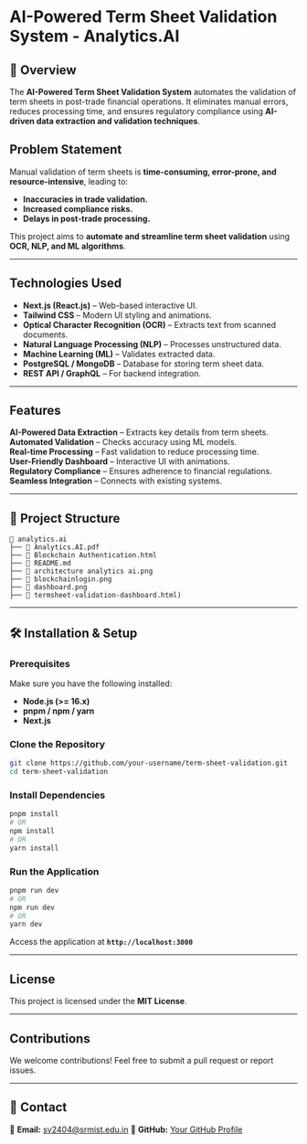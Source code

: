 # AI-Powered Term Sheet Validation System - Analytics.AI

## 📌 Overview
The **AI-Powered Term Sheet Validation System** automates the validation of term sheets in post-trade financial operations. It eliminates manual errors, reduces processing time, and ensures regulatory compliance using **AI-driven data extraction and validation techniques**.

##  Problem Statement
Manual validation of term sheets is **time-consuming, error-prone, and resource-intensive**, leading to:
- **Inaccuracies in trade validation.**
- **Increased compliance risks.**
- **Delays in post-trade processing.**

This project aims to **automate and streamline term sheet validation** using **OCR, NLP, and ML algorithms**.

---

##  Technologies Used
- **Next.js (React.js)** – Web-based interactive UI.
- **Tailwind CSS** – Modern UI styling and animations.
- **Optical Character Recognition (OCR)** – Extracts text from scanned documents.
- **Natural Language Processing (NLP)** – Processes unstructured data.
- **Machine Learning (ML)** – Validates extracted data.
- **PostgreSQL / MongoDB** – Database for storing term sheet data.
- **REST API / GraphQL** – For backend integration.

---

## Features
**AI-Powered Data Extraction** – Extracts key details from term sheets.  
**Automated Validation** – Checks accuracy using ML models.  
**Real-time Processing** – Fast validation to reduce processing time.  
**User-Friendly Dashboard** – Interactive UI with animations.  
**Regulatory Compliance** – Ensures adherence to financial regulations.  
**Seamless Integration** – Connects with existing systems.  

---

## 📂 Project Structure
```
📂 analytics.ai
├── 📄 Analytics.AI.pdf
├── 📄 Blockchain Authentication.html
├── 📄 README.md
├── 📄 architecture analytics ai.png
├── 📄 blockchainlogin.png
├── 📄 dashboard.png
├── 📄 termsheet-validation-dashboard.html) 
```

---

## 🛠 Installation & Setup

### **Prerequisites**
Make sure you have the following installed:
- **Node.js (>= 16.x)**
- **pnpm / npm / yarn**
- **Next.js**

### **Clone the Repository**
```sh
git clone https://github.com/your-username/term-sheet-validation.git
cd term-sheet-validation
```

### **Install Dependencies**
```sh
pnpm install
# OR
npm install
# OR
yarn install
```

### **Run the Application**
```sh
pnpm run dev
# OR
npm run dev
# OR
yarn dev
```
Access the application at **`http://localhost:3000`** 

---

##  License
This project is licensed under the **MIT License**.

---

##  Contributions
We welcome contributions! Feel free to submit a pull request or report issues.

---

## 📩 Contact
📧 **Email:** sv2404@srmist.edu.in 
🔗 **GitHub:** [Your GitHub Profile](https://github.com/DevWidSiddxx)

